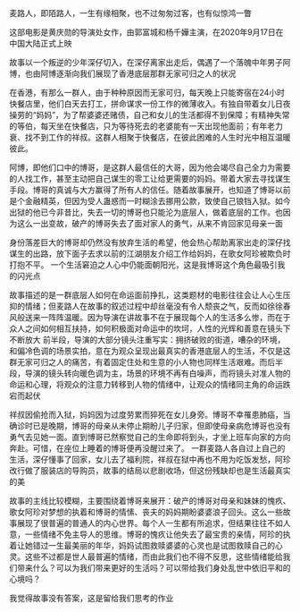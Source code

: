 麦路人，即陌路人，一生有缘相聚，也不过匆匆过客，也有似惊鸿一瞥

这部电影是黄庆勋的导演处女作，由郭富城和杨千嬅主演，在2020年9月17日在中国大陆正式上映

故事以一个叛逆的少年深仔切入，在深仔离家出走后，偶遇了一个落魄中年男子阿博，也由阿博逐渐向我们展现了香港底层那群无家可归之人的状况

在香港，有那么一群人，由于种种原因而无家可归，每天晚上只能寄宿在24小时快餐店里，他们白天去打工，拼命谋求一份工作的微薄收入。有独自带着女儿日夜操劳的“妈妈”，为了帮婆婆还赌债，自己和女儿的生活都得不到保障；有精神失常的等伯，每天坐在快餐店，只为等待死去的老婆能有一天出现他面前；有年老力衰、找不到工作的祥叔。这群人相聚于快餐店，在彼此困难的人生时光中相互温暖彼此。

阿博，即他们口中的博哥，是这群人最信任的大哥，因为他会竭尽自己全力为需要的人找工作，甚至主动把自己谋生的零工让给更需要的妈妈。带着大家去寻找谋生手段。博哥的真诚与大方赢得了所有人的信任。随着故事展开，也知道了博哥以前是个金融精英，但因为受人蛊惑而一时糊涂去挪用公款，致使自己锒铛入狱。如今出狱的他已今非昔比，失去一切的博哥也只能沦为底层人，做着底层的工作。也因为这么一出变故，破产的博哥失去了面对家人的勇气，从来不肯回家见母亲一面

身份落差巨大的博哥却仍然没有放弃生活的希望，他会热心帮助离家出走的深仔找谋生的出路，放下面子去求以前的江湖朋友介绍工作给妈妈，在歌女阿珍被欺负时打抱不平。
一个生活窘迫之人心中仍能面朝阳光，这是我博哥这个角色最吸引我的闪光点

故事描述的是一群底层人如何在命运面前挣扎，这类题材的电影往往会让人心生压抑的情绪；但麦路人在故事的叙述过程中却丝毫没有令人颓丧之气，反而如徐徐春风般送来一阵阵温暖。因为导演在讲故事不在于展现每个人的生活多么惨，而在于众人之间如何相互扶持，如何积极面对命运中的坎坷，人性的光辉和善意在镜头下不断放大
前半段，导演的大部分镜头注重写实：拥挤破败的街道，嘈杂的环境，和偏冷色调的场景实拍，意在为观众呈现出最真实的香港底层人的生活，不仅是这群无家可归之人的痛苦，有着固定住处和生意的小人物也同样生活艰难。而后半段，导演的镜头转向暖色调为主，场景的环境不再有白噪声，而将镜头对准人物的命运和心理，将观众的注意力转移到人物的情绪中，让观众的情绪同主角的命运跌宕而起伏

祥叔因偷抢而入狱，妈妈因为过度劳累而猝死在女儿身旁。博哥不幸罹患肺癌，当确诊时已是晚期，博哥的母亲从未停止期盼儿子归家，但即使母亲病危博哥也没有勇气去见她一面。直到博哥已然察觉自己的生命即将到头，才坐上班车向家的方向奔赴。可惜，在座位上睡着的博哥便再没醒过来了。
一群麦路人各自过上自己的生活，深仔懂事了回家，女儿去了福利院，祥叔在狱中再也不用为吃饭发愁，阿珍改行做了服装店的导购员，故事的结局以悲剧收场，但这份残缺却也是生活最真实的美

故事的主线比较模糊，主要围绕着博哥来展开：破产的博哥对母亲和妹妹的愧疚、歌女阿珍对梦想的执着和博哥的情愫、丧夫的妈妈期盼婆婆浪子回头。这么一些故事展现了很普遍的普通人的内心世界。每个人一生都有所追求，但结果往往不如人意，一些情绪不免主导人的思维。博哥的愧疚让他失去了最宝贵的亲情，阿珍的执着让她错过一生最美丽的年华，妈妈试图救赎婆婆的心灵也是试图救赎自己的心灵。这些不过都是世人最普遍的情绪，而由此我们也不得不反思，这些情绪能给我们带来什么？可以为我们带来更好的生活吗？可以带给我们身处乱世中依旧平和的心境吗？

我觉得故事没有答案，这是留给我们思考的作业








































